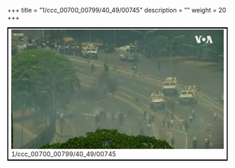 +++
title = "1/ccc_00700_00799/40_49/00745"
description = ""
weight = 20
+++

<table style="border:2px solid black;max-width:800px;max-height:800px;" 
><tr><td>
<img class="center-fit-jpg"
src="/jpg_/aaa_20190430_NxaOmWaI8sI_00744.jpg">
1/ccc_00700_00799/40_49/00745
</img></td></tr></table>
